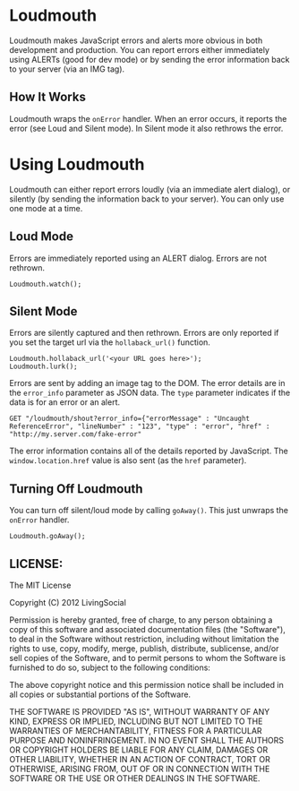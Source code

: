 # Loudmouth

Loudmouth makes JavaScript errors and alerts more obvious in both development and production. You can report errors either immediately using ALERTs (good for dev mode) or by sending the error information back to your server (via an IMG tag).

## How It Works

Loudmouth wraps the <code>onError</code> handler. When an error occurs, it reports the error (see Loud and Silent mode). In Silent mode it also rethrows the error.

# Using Loudmouth

Loudmouth can either report errors loudly (via an immediate alert dialog), or silently (by sending the information back to your server). You can only use one mode at a time.

## Loud Mode

Errors are immediately reported using an ALERT dialog. Errors are not rethrown.

    Loudmouth.watch();

## Silent Mode

Errors are silently captured and then rethrown. Errors are only reported if you set the target url via the <code>hollaback_url()</code> function.

    Loudmouth.hollaback_url('<your URL goes here>');
    Loudmouth.lurk();

Errors are sent by adding an image tag to the DOM. The error details are in the `error_info` parameter as JSON data. The `type` parameter indicates if the data is for an error or an alert.

    GET "/loudmouth/shout?error_info={"errorMessage" : "Uncaught ReferenceError", "lineNumber" : "123", "type" : "error", "href" : "http://my.server.com/fake-error"

The error information contains all of the details reported by JavaScript. The `window.location.href` value is also sent (as the `href` parameter).

## Turning Off Loudmouth

You can turn off silent/loud mode by calling <code>goAway()</code>. This just unwraps the <code>onError</code> handler.

    Loudmouth.goAway();

## LICENSE:

The MIT License

Copyright (C) 2012 LivingSocial

Permission is hereby granted, free of charge, to any person obtaining a copy of
this software and associated documentation files (the "Software"), to deal in
the Software without restriction, including without limitation the rights to
use, copy, modify, merge, publish, distribute, sublicense, and/or sell copies
of the Software, and to permit persons to whom the Software is furnished to do
so, subject to the following conditions:

The above copyright notice and this permission notice shall be included in all
copies or substantial portions of the Software.

THE SOFTWARE IS PROVIDED "AS IS", WITHOUT WARRANTY OF ANY KIND, EXPRESS OR
IMPLIED, INCLUDING BUT NOT LIMITED TO THE WARRANTIES OF MERCHANTABILITY,
FITNESS FOR A PARTICULAR PURPOSE AND NONINFRINGEMENT. IN NO EVENT SHALL THE
AUTHORS OR COPYRIGHT HOLDERS BE LIABLE FOR ANY CLAIM, DAMAGES OR OTHER
LIABILITY, WHETHER IN AN ACTION OF CONTRACT, TORT OR OTHERWISE, ARISING FROM,
OUT OF OR IN CONNECTION WITH THE SOFTWARE OR THE USE OR OTHER DEALINGS IN THE
SOFTWARE.